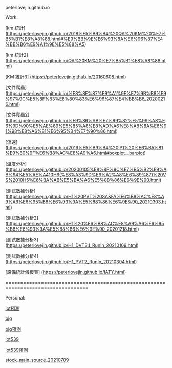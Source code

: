  peterlovejin.github.io
 
Work:

[km 統計] (https://peterlovejin.github.io/2018%E5%B9%B4%20QA%20KM%20%E7%B5%B1%E8%A8%88.html#%E9%BB%9E%E6%93%8A%E6%96%87%E4%BB%B6%E9%A1%9E%E5%88%A5)

[km 統計2] (https://peterlovejin.github.io/QA%20KM%20%E7%B5%B1%E8%A8%88.html)

[KM 統計3] (https://peterlovejin.github.io/20160608.html)

[文件爬蟲] (https://peterlovejin.github.io/%E8%8F%87%E9%A1%9E%E7%9B%B8%E9%97%9C%E5%8F%83%E8%80%83%E6%96%87%E4%BB%B6_20200216.html)

[文件爬蟲2] (https://peterlovejin.github.io/%E9%86%AB%E7%99%82%E5%99%A8%E6%9D%90%E5%AE%89%E5%85%A8%E8%AD%A6%E8%A8%8A%E6%91%98%E8%A6%81%E6%95%B4%E7%90%86.html)

[流速] (https://peterlovejin.github.io/2019%E5%B9%B4%20IP1%20%E6%B5%81%E9%80%9F%E6%B8%AC%E8%A9%A6.html#boxplot__barplot)

[溫度分析] (https://peterlovejin.github.io/20200105%E8%8F%8C%E7%B5%B2%E9%AB%94%E5%AE%A410H6(%E8%A3%9D%E9%A2%A8%E6%89%87)%20VS%2010H5%E6%BA%AB%E5%BA%A6%E5%88%86%E6%9E%90.html)

[測試數據分析] (https://peterlovejin.github.io/H1%20PVT%20SA&FA%E6%B8%AC%E8%A9%A6%E6%95%B8%E6%93%9A%E5%88%86%E6%9E%90_20210303.html)

[測試數據分析2] (https://peterlovejin.github.io/H1%20%E6%B8%AC%E8%A9%A6%E6%95%B8%E6%93%9A%E5%88%86%E6%9E%90_20201218.html)

[測試數據分析3] (https://peterlovejin.github.io/H1_DVT3.1_RunIn_20210109.html)

[測試數據分析4] (https://peterlovejin.github.io/H1_PVT2_RunIn_20210304.html)

[設備統計儀板表] (https://peterlovejin.github.io/IATY.html)


==================================================================================

Personal:

[lot預測]( https://peterlovejin.github.io/lot_guess.html)

[big]( https://peterlovejin.github.io/big.html)
  
[big預測]( https://peterlovejin.github.io/big_guess.html)
 
 
[lot539]( https://peterlovejin.github.io/lot539.html)
  
[lot539預測]( https://peterlovejin.github.io/lot539_guess.html)
 
[stock_main_source_20210709]( https://peterlovejin.github.io/stock_main_source_20210709.html)
